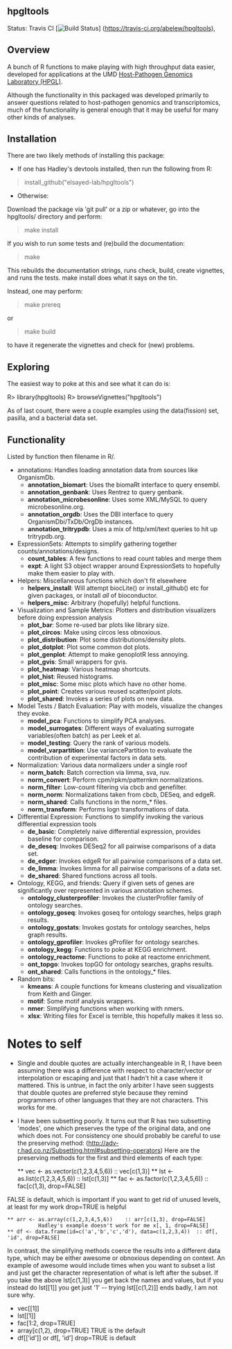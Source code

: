 hpgltools
---------

Status: Travis CI [![Build Status](https://travis-ci.org/abelew/hpgltools.svg?branch=master)]
(https://travis-ci.org/abelew/hpgltools),

## Overview

A bunch of R functions to make playing with high throughput data easier,
developed for applications at the UMD
[Host-Pathogen Genomics Laboratory (HPGL)](http://www.najibelsayed.org/research.aspx).

Although the functionality in this packaged was developed primarily to answer
questions related to host-pathogen genomics and transcriptomics, much of the
functionality is general enough that it may be useful for many other kinds of
analyses.

## Installation

There are two likely methods of installing this package:

* If one has Hadley's devtools installed, then run the following from R:

> install_github("elsayed-lab/hpgltools")

* Otherwise:

Download the package via 'git pull' or a zip or whatever, go
into the hpgltools/ directory and perform:

> make install

If you wish to run some tests and (re)build the documentation:

> make

This rebuilds the documentation strings, runs check, build, create vignettes, and runs
the tests.  make install does what it says on the tin.

Instead, one may perform:

> make prereq

or

> make build

to have it regenerate the vignettes and check for (new) problems.

## Exploring

The easiest way to poke at this and see what it can do is:

R> library(hpgltools)
R> browseVignettes("hpgltools")

As of last count, there were a couple examples using the data(fission)
set, pasilla, and a bacterial data set.

## Functionality

Listed by function then filename in R/.

* annotations: Handles loading annotation data from sources like OrganismDb.
    - **annotation_biomart**:  Uses the biomaRt interface to query ensembl.
    - **annotation_genbank**:  Uses Rentrez to query genbank.
    - **annotation_microbesonline**:  Uses some XML/MySQL to query microbesonline.org.
    - **annotation_orgdb**:  Uses the DBI interface to query OrganismDbi/TxDb/OrgDb instances.
    - **annotation_tritrypdb**:  Uses a mix of http/xml/text queries to hit up tritrypdb.org.
* ExpressionSets:  Attempts to simplify gathering together counts/annotations/designs.
    - **count_tables**:  A few functions to read count tables and merge them
    - **expt**:  A light S3 object wrapper around ExpressionSets to hopefully make them easier to play with.
* Helpers:  Miscellaneous functions which don't fit elsewhere
    - **helpers_install**:  Will attempt biocLite() or install_github() etc for given packages, or install _all_ of bioconductor.
    - **helpers_misc**:  Arbitrary (hopefully) helpful functions.
* Visualization and Sample Metrics:  Plotters and distribution visualizers before doing expression analysis
    - **plot_bar**: Some re-used bar plots like library size.
    - **plot_circos**: Make using circos less obnoxious.
    - **plot_distribution**: Plot some distributions/density plots.
    - **plot_dotplot**: Plot some common dot plots.
    - **plot_genplot**: Attempt to make genoplotR less annoying.
    - **plot_gvis**: Small wrappers for gvis.
    - **plot_heatmap**: Various heatmap shortcuts.
    - **plot_hist**: Reused histograms.
    - **plot_misc**: Some misc plots which have no other home.
    - **plot_point**: Creates various reused scatter/point plots.
    - **plot_shared**: Invokes a series of plots on new data.
* Model Tests / Batch Evaluation:  Play with models, visualize the changes they evoke.
    - **model_pca**: Functions to simplify PCA analyses.
    - **model_surrogates**: Different ways of evaluating surrogate variables(often batch) as per Leek et al.
    - **model_testing**: Query the rank of various models.
    - **model_varpartition**: Use variancePartition to evaluate the contribution of experimental factors in data sets.
* Normalization:  Various data normalizers under a single roof
    - **norm_batch**: Batch correction via limma, sva, ruv.
    - **norm_convert**: Perform cpm/rpkm/patternkm normalizations.
    - **norm_filter**: Low-count filtering via cbcb and genefilter.
    - **norm_norm**: Normalizations taken from cbcb, DESeq, and edgeR.
    - **norm_shared**: Calls functions in the norm_* files.
    - **norm_transform**: Performs logn transformations of data.
* Differential Expression:  Functions to simplify invoking the various differential expression tools
    - **de_basic**: Completely naive differential expression, provides baseline for comparison.
    - **de_deseq**: Invokes DESeq2 for all pairwise comparisons of a data set.
    - **de_edger**: Invokes edgeR for all pairwise comparisons of a data set.
    - **de_limma**: Invokes limma for all pairwise comparisons of a data set.
    - **de_shared**: Shared functions across all tools.
* Ontology, KEGG, and friends:  Query if given sets of genes are significantly over represented in various annotation schemes.
    - **ontology_clusterprofiler**: Invokes the clusterProfiler family of ontology searches.
    - **ontology_goseq**: Invokes goseq for ontology searches, helps graph results.
    - **ontology_gostats**: Invokes gostats for ontology searches, helps graph results.
    - **ontology_gprofiler**: Invokes gProfiler for ontology searches.
    - **ontology_kegg**: Functions to poke at KEGG enrichment.
    - **ontology_reactome**: Functions to poke at reactome enrichment.
    - **ont_topgo**: Invokes topGO for ontology searches, graphs results.
    - **ont_shared**: Calls functions in the ontology_* files.
* Random bits:
    - **kmeans**: A couple functions for kmeans clustering and visualization from Keith and Ginger.
    - **motif**: Some motif analysis wrappers.
    - **nmer**: Simplifying functions when working with nmers.
    - **xlsx**: Writing files for Excel is terrible, this hopefully makes it less so.

# Notes to self

* Single and double quotes are actually interchangeable in R, I have been assuming there was a
  difference with respect to character/vector or interpolation or escaping and just that I hadn't
  hit a case where it mattered.  This is untrue, in fact the only arbiter I have seen suggests that
  double quotes are preferred style because they remind programmers of other languages that they are
  not characters.  This works for me.
* I have been subsetting poorly.  It turns out that R has two subsetting 'modes', one which
  preserves the type of the original data, and one which does not.  For consistency one should
  probably be careful to use the preserving method: (http://adv-r.had.co.nz/Subsetting.html#subsetting-operators)
  Here are the preserving methods for the first and third elements of each type:

    ** vec <- as.vector(c(1,2,3,4,5,6))   :: vec[c(1,3)]
    ** lst <- as.list(c(1,2,3,4,5,6))     :: lst[c(1,3)]
    ** fac <- as.factor(c(1,2,3,4,5,6))   :: fac[c(1,3), drop=FALSE]

 FALSE is default, which is important if you want to get rid of unused levels, at least for my work
 drop=TRUE is helpful

    ** arr <- as.array(c(1,2,3,4,5,6))    :: arr[c(1,3), drop=FALSE]
              Hadley's example doesn't work for me x[, 1, drop=FALSE]
    ** df <- data.frame(id=c('a','b','c','d'), data=c(1,2,3,4))  :: df[, 'id', drop=FALSE]

In contrast, the simplifying methods coerce the results into a different data type, which may be
either awesome or obnoxious depending on context.  An example of awesome would include times when
you want to subset a list and just get the character representation of what is left after the
subset.  If you take the above lst[c(1,3)] you get back the names and values, but if you instead do
lst[[1]] you get just '1' -- trying lst[[c(1,2)]] ends badly, I am not sure why.

* vec[[1]]
* lst[[1]]
* fac[1:2, drop=TRUE]
* array[c(1,2), drop=TRUE]  TRUE is the default
* df[['id']] or df[, 'id']  drop=TRUE is default

